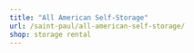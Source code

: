 ```yaml
---
title: "All American Self-Storage"
url: /saint-paul/all-american-self-storage/
shop: storage rental
---
```

